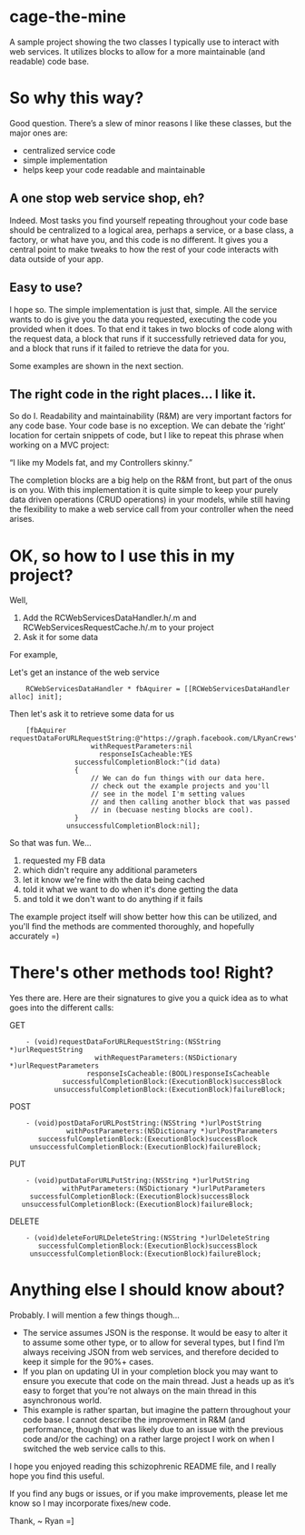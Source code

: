 cage-the-mine
=============

A sample project showing the two classes I typically use to  interact with web services.  It utilizes blocks to allow for a more maintainable (and readable) code base.


So why this way?
================

Good question.  There’s a slew of minor reasons I like these classes, but the major ones are:
* centralized service code
* simple implementation
* helps keep your code readable and maintainable

A one stop web service shop, eh?
--------------------------------

Indeed.  Most tasks you find yourself repeating throughout your code base should be centralized to a logical area, perhaps a service, or a base class, a factory, or what have you, and this code is no different.  It gives you a central point to make tweaks to how the rest of your code interacts with data outside of your app.

Easy to use?
------------

I hope so.  The simple implementation is just that, simple.  All the service wants to do is give you the data you requested, executing the code you provided when it does.  To that end it takes in two blocks of code along with the request data, a block that runs if it successfully retrieved data for you, and a block that runs if it failed to retrieve the data for you.

Some examples are shown in the next section.

The right code in the right places... I like it.
------------------------------------------------

So do I.  Readability and maintainability (R&M) are very important factors for any code base.  Your code base is no exception.  We can debate the ‘right’ location for certain snippets of code, but I like to repeat this phrase when working on a MVC project:

“I like my Models fat, and my Controllers skinny.”

The completion blocks are a big help on the R&M front, but part of the onus is on you.  With this implementation it is quite simple to keep your purely data driven operations (CRUD operations) in your models, while still having the flexibility to make a web service call from your controller when the need arises.


OK, so how to I use this in my project?
=======================================

Well,

1. Add the RCWebServicesDataHandler.h/.m and RCWebServicesRequestCache.h/.m to your project
2. Ask it for some data

For example,

Let's get an instance of the web service

		RCWebServicesDataHandler * fbAquirer = [[RCWebServicesDataHandler alloc] init];

Then let's ask it to retrieve some data for us

		[fbAquirer requestDataForURLRequestString:@"https://graph.facebook.com/LRyanCrews"
                        withRequestParameters:nil
                          responseIsCacheable:YES
                    successfulCompletionBlock:^(id data)
                    {
                        // We can do fun things with our data here.
                        // check out the example projects and you'll
                        // see in the model I'm setting values
                        // and then calling another block that was passed
                        // in (becuase nesting blocks are cool).
                    }
                  unsuccessfulCompletionBlock:nil];

So that was fun.  We... 
1. requested my FB data 
2. which didn't require any additional parameters 
3. let it know we're fine with the data being cached
4. told it what we want to do when it's done getting the data
5. and told it we don't want to do anything if it fails

The example project itself will show better how this can be utilized, and you'll find the methods are commented thoroughly, and hopefully accurately =)


There's other methods too!  Right?
==================================

Yes there are.  Here are their signatures to give you a quick idea as to what goes into the different calls:

GET

		- (void)requestDataForURLRequestString:(NSString *)urlRequestString
                 		 withRequestParameters:(NSDictionary *)urlRequestParameters
                       responseIsCacheable:(BOOL)responseIsCacheable
                 successfulCompletionBlock:(ExecutionBlock)successBlock
               unsuccessfulCompletionBlock:(ExecutionBlock)failureBlock;

POST

		- (void)postDataForURLPostString:(NSString *)urlPostString
                  withPostParameters:(NSDictionary *)urlPostParameters
           successfulCompletionBlock:(ExecutionBlock)successBlock
         unsuccessfulCompletionBlock:(ExecutionBlock)failureBlock;

PUT

		- (void)putDataForURLPutString:(NSString *)urlPutString
                 withPutParameters:(NSDictionary *)urlPutParameters
         successfulCompletionBlock:(ExecutionBlock)successBlock
       unsuccessfulCompletionBlock:(ExecutionBlock)failureBlock;

DELETE

		- (void)deleteForURLDeleteString:(NSString *)urlDeleteString
           successfulCompletionBlock:(ExecutionBlock)successBlock
         unsuccessfulCompletionBlock:(ExecutionBlock)failureBlock;


Anything else I should know about?
==================================

Probably.  I will mention a few things though...

* The service assumes JSON is the response.  It would be easy to alter it to assume some other type, or to allow for several types, but I find I’m always receiving JSON from web services, and therefore decided to keep it simple for the 90%+ cases.
* If you plan on updating UI in your completion block you may want to ensure you execute that code on the main thread.  Just a heads up as it’s easy to forget that you’re not always on the main thread in this asynchronous world.
* This example is rather spartan, but imagine the pattern throughout your code base.  I cannot describe the improvement in R&M (and performance, though that was likely due to an issue with the previous code and/or the caching) on a rather large project I work on when I switched the web service calls to this.

I hope you enjoyed reading this schizophrenic README file, and I really hope you find this useful.

If you find any bugs or issues, or if you make improvements, please let me know so I may incorporate fixes/new code.

Thank,
~ Ryan =]
